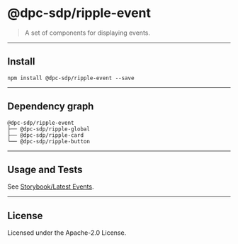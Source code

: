 # @dpc-sdp/ripple-event

> A set of components for displaying events.

--------------------------------------------------------------------------------

## Install

```shell
npm install @dpc-sdp/ripple-event --save
```

--------------------------------------------------------------------------------

## Dependency graph

```shell
@dpc-sdp/ripple-event
├── @dpc-sdp/ripple-global
├── @dpc-sdp/ripple-card
└── @dpc-sdp/ripple-button
```

--------------------------------------------------------------------------------

## Usage and Tests

See [Storybook/Latest Events](https://ripple.sdp.vic.gov.au/?selectedKind=Organisms/Event&selectedStory=Latest%20Events).

--------------------------------------------------------------------------------

## License

Licensed under the Apache-2.0 License.
